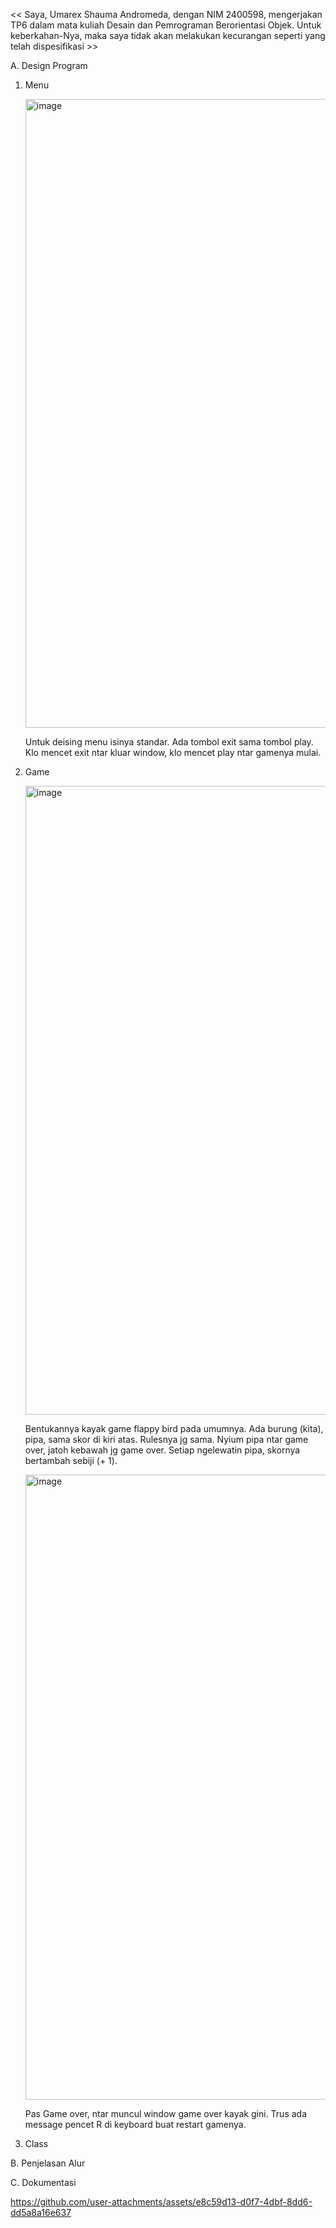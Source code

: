 << Saya, Umarex Shauma Andromeda, dengan NIM 2400598, mengerjakan TP6 dalam mata kuliah Desain dan Pemrograman Berorientasi Objek. Untuk keberkahan-Nya, maka saya tidak akan melakukan kecurangan seperti yang telah dispesifikasi >>

A. Design Program
1. Menu
   
   <img width="543" height="1006" alt="image" src="https://github.com/user-attachments/assets/1d3b901b-c281-496e-8151-2aaefa3ac0e8" />
   
   Untuk deising menu isinya standar. Ada tombol exit sama tombol play. Klo mencet exit ntar kluar window, klo mencet play ntar gamenya mulai.

2. Game

   <img width="543" height="1006" alt="image" src="https://github.com/user-attachments/assets/96cab073-e5a2-4e15-9576-07b6f519193e" />

   Bentukannya kayak game flappy bird pada umumnya. Ada burung (kita), pipa, sama skor di kiri atas. Rulesnya jg sama. Nyium pipa ntar game over, jatoh kebawah jg game over. Setiap ngelewatin pipa, skornya bertambah sebiji (+ 1).

   <img width="542" height="1000" alt="image" src="https://github.com/user-attachments/assets/ae9d6b59-ab3e-4034-8207-aa72cb1cd68c" />

    Pas Game over, ntar muncul window game over kayak gini. Trus ada message pencet R di keyboard buat restart gamenya.

3. Class



B. Penjelasan Alur

C. Dokumentasi



https://github.com/user-attachments/assets/e8c59d13-d0f7-4dbf-8dd6-dd5a8a16e637

